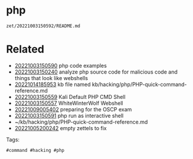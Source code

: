 # php

` zet/20221003150592/README.md `

# Related

- [20221003150590](/zet/20221003150590/README.md) php code examples
- [20221003150240](/zet/20221003150240/README.md) analyze php source code for malicious code and things that look like webshells
- [20221014185953](/zet/20221014185953/README.md) kb file named kb/hacking/php/PHP-quick-command-reference.md
- [20221003150559](/zet/20221003150559/README.md) Kali Default PHP CMD Shell
- [20221003150557](/zet/20221003150557/README.md) WhiteWinterWolf Webshell
- [20221009005402](/zet/20221009005402/README.md) preparing for the OSCP exam
- [20221003150591](/zet/20221003150591/README.md) php run as interactive shell
- ~/kb/hacking/php/PHP-quick-command-reference.md
- [20221005200242](/zet/20221005200242/README.md) empty zettels to fix

Tags:

    #command #hacking #php 
